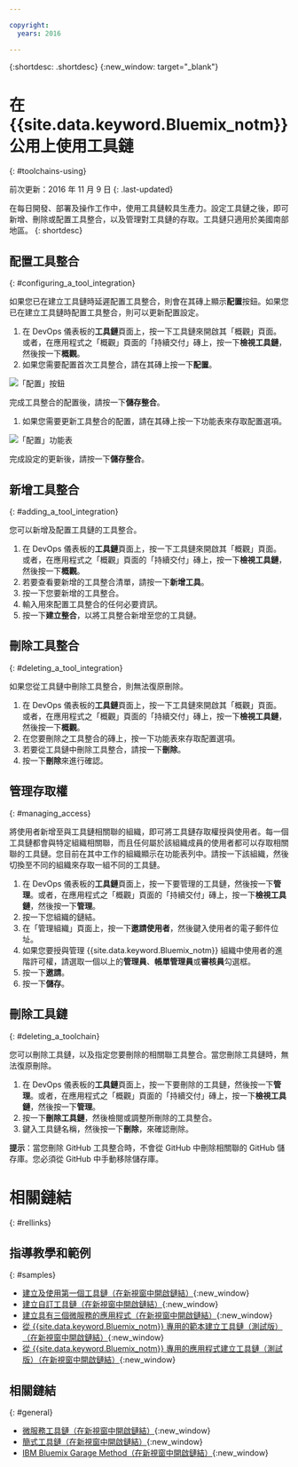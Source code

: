 ```yaml
---

copyright:
  years: 2016

---
```


{:shortdesc: .shortdesc}
{:new_window: target="_blank"}

# 在 {{site.data.keyword.Bluemix_notm}} 公用上使用工具鏈
{: #toolchains-using}

前次更新：2016 年 11 月 9 日
{: .last-updated}

在每日開發、部署及操作工作中，使用工具鏈較具生產力。設定工具鏈之後，即可新增、刪除或配置工具整合，以及管理對工具鏈的存取。工具鏈只適用於美國南部地區。
{: shortdesc}

## 配置工具整合
{: #configuring_a_tool_integration}

如果您已在建立工具鏈時延遲配置工具整合，則會在其磚上顯示**配置**按鈕。如果您已在建立工具鏈時配置工具整合，則可以更新配置設定。

1. 在 DevOps 儀表板的**工具鏈**頁面上，按一下工具鏈來開啟其「概觀」頁面。或者，在應用程式之「概觀」頁面的「持續交付」磚上，按一下**檢視工具鏈**，然後按一下**概觀**。
1. 如果您需要配置首次工具整合，請在其磚上按一下**配置**。

  ![「配置」按鈕](images/toolchain_tile_configure.png)

 完成工具整合的配置後，請按一下**儲存整合**。
 
1. 如果您需要更新工具整合的配置，請在其磚上按一下功能表來存取配置選項。

  ![「配置」功能表](images/toolchain_tile_menu.png)
 
 完成設定的更新後，請按一下**儲存整合**。

## 新增工具整合
{: #adding_a_tool_integration}

您可以新增及配置工具鏈的工具整合。

1. 在 DevOps 儀表板的**工具鏈**頁面上，按一下工具鏈來開啟其「概觀」頁面。或者，在應用程式之「概觀」頁面的「持續交付」磚上，按一下**檢視工具鏈**，然後按一下**概觀**。
1. 若要查看要新增的工具整合清單，請按一下**新增工具**。
1. 按一下您要新增的工具整合。
1. 輸入用來配置工具整合的任何必要資訊。 
1. 按一下**建立整合**，以將工具整合新增至您的工具鏈。

## 刪除工具整合
{: #deleting_a_tool_integration}

如果您從工具鏈中刪除工具整合，則無法復原刪除。 

1. 在 DevOps 儀表板的**工具鏈**頁面上，按一下工具鏈來開啟其「概觀」頁面。或者，在應用程式之「概觀」頁面的「持續交付」磚上，按一下**檢視工具鏈**，然後按一下**概觀**。
1. 在您要刪除之工具整合的磚上，按一下功能表來存取配置選項。
1. 若要從工具鏈中刪除工具整合，請按一下**刪除**。
1. 按一下**刪除**來進行確認。  

## 管理存取權
{: #managing_access}

將使用者新增至與工具鏈相關聯的組織，即可將工具鏈存取權授與使用者。每一個工具鏈都會與特定組織相關聯，而且任何屬於該組織成員的使用者都可以存取相關聯的工具鏈。您目前在其中工作的組織顯示在功能表列中。請按一下該組織，然後切換至不同的組織來存取一組不同的工具鏈。

1. 在 DevOps 儀表板的**工具鏈**頁面上，按一下要管理的工具鏈，然後按一下**管理**。或者，在應用程式之「概觀」頁面的「持續交付」磚上，按一下**檢視工具鏈**，然後按一下**管理**。  
1. 按一下您組織的鏈結。 
1. 在「管理組織」頁面上，按一下**邀請使用者**，然後鍵入使用者的電子郵件位址。
1. 如果您要授與管理 {{site.data.keyword.Bluemix_notm}} 組織中使用者的進階許可權，請選取一個以上的**管理員**、**帳單管理員**或**審核員**勾選框。
1. 按一下**邀請**。
1. 按一下**儲存**。

## 刪除工具鏈
{: #deleting_a_toolchain}

您可以刪除工具鏈，以及指定您要刪除的相關聯工具整合。當您刪除工具鏈時，無法復原刪除。

1. 在 DevOps 儀表板的**工具鏈**頁面上，按一下要刪除的工具鏈，然後按一下**管理**。或者，在應用程式之「概觀」頁面的「持續交付」磚上，按一下**檢視工具鏈**，然後按一下**管理**。
1. 按一下**刪除工具鏈**，然後檢閱或調整所刪除的工具整合。
1. 鍵入工具鏈名稱，然後按一下**刪除**，來確認刪除。  

 **提示**：當您刪除 GitHub 工具整合時，不會從 GitHub 中刪除相關聯的 GitHub 儲存庫。您必須從 GitHub 中手動移除儲存庫。


# 相關鏈結
{: #rellinks}

## 指導教學和範例
{: #samples}

* [建立及使用第一個工具鏈（在新視窗中開啟鏈結）](https://www.ibm.com/devops/method/tutorials/tutorial_toolchain_flow){:new_window}
* [建立自訂工具鏈（在新視窗中開啟鏈結）](https://www.ibm.com/devops/method/tutorials/tutorial_toolchain_custom){:new_window}
* [建立具有三個微服務的應用程式（在新視窗中開啟鏈結）](https://www.ibm.com/devops/method/tutorials/tutorial_toolchain_microservices){:new_window}
* [從 {{site.data.keyword.Bluemix_notm}} 專用的範本建立工具鏈（測試版）（在新視窗中開啟鏈結）](https://www.ibm.com/devops/method/tutorials/tutorial_dedicated_toolchain_template_flow){:new_window}
* [從 {{site.data.keyword.Bluemix_notm}} 專用的應用程式建立工具鏈（測試版）（在新視窗中開啟鏈結）](https://www.ibm.com/devops/method/tutorials/tutorial_dedicated_toolchain_app_flow){:new_window}

## 相關鏈結
{: #general}

* [微服務工具鏈（在新視窗中開啟鏈結）](https://www.ibm.com/devops/method/toolchains/microservices_toolchain){:new_window}
* [簡式工具鏈（在新視窗中開啟鏈結）](https://www.ibm.com/devops/method/toolchains/simple_toolchain){:new_window}
* [IBM Bluemix Garage Method（在新視窗中開啟鏈結）](https://www.ibm.com/devops/method){:new_window}
